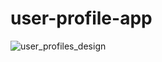 # user-profile-app

![user_profiles_design](https://user-images.githubusercontent.com/48471743/212714842-10f44693-a8c8-4a2a-b511-5443278357c5.png)
